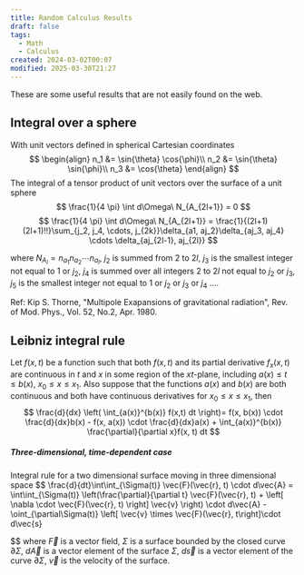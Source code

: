 ```yaml
---
title: Random Calculus Results
draft: false
tags:
  - Math
  - Calculus
created: 2024-03-02T00:07
modified: 2025-03-30T21:27
---
```


These are some useful results that are not easily found on the web. 

## Integral over a sphere 

With unit vectors defined in spherical Cartesian coordinates
$$
\begin{align}
n_1 &= \sin{\theta} \cos{\phi}\\
n_2 &= \sin{\theta} \sin{\phi}\\
n_3 &= \cos{\theta} 
\end{align}
$$
The integral of a tensor product of unit vectors over the surface of a unit sphere
$$
\frac{1}{4 \pi} \int d\Omega\ N_{A_{2l+1}} = 0
$$
$$
\frac{1}{4 \pi} \int d\Omega\ N_{A_{2l+1}} = \frac{1}{(2l+1)(2l+1)!!}\sum_{j_2, j_4, \cdots, j_{2k}}\delta_{a1, aj_2}\delta_{aj_3, aj_4} \cdots \delta_{aj_{2l-1}, aj_{2l}}
$$

where $N_{A_l} = n_{a_1}n_{a_2} \cdots n_{a_l}$, $j_2$ is summed from $2$ to $2l$, $j_3$ is the smallest integer not equal to $1$ or $j_2$, $j_4$ is summed over all integers $2$ to $2l$ not equal to $j_2$ or $j_3$, $j_5$ is the smallest integer not equal to 1 or $j_2$ or $j_3$ or $j_4$ ....

Ref: Kip S. Thorne, "Multipole Exapansions of gravitational radiation", Rev. of Mod. Phys., Vol. 52, No.2, Apr. 1980.

## Leibniz integral rule

Let $f(x, t)$ be a function such that both $f(x, t)$ and its partial derivative $f_x(x,t)$ are continuous in $t$ and $x$ in some region of the $xt$-plane, including $a(x) \leq t \leq b(x)$, $x_0 \leq x \leq x_1$. Also suppose that the functions $a(x)$ and $b(x)$ are both continuous and both have continuous derivatives for $x_0 \leq x \leq x_1$, then
$$
\frac{d}{dx} \left( \int_{a(x)}^{b(x)} f(x,t) dt \right)= f(x, b(x)) \cdot \frac{d}{dx}b(x) - f(x, a(x)) \cdot \frac{d}{dx}a(x) + \int_{a(x)}^{b(x)} \frac{\partial}{\partial x}f(x, t) dt
$$
##### Three-dimensional, time-dependent case
Integral rule for a two dimensional surface moving in three dimensional space
$$
\frac{d}{dt}\int\int_{\Sigma(t)} \vec{F}(\vec{r}, t) \cdot d\vec{A} = \int\int_{\Sigma(t)} \left(\frac{\partial}{\partial t} \vec{F}(\vec{r}, t) + \left[ \nabla \cdot \vec{F}(\vec{r}, t) \right] \vec{v} \right) \cdot d\vec{A} - \oint_{\partial\Sigma(t)} \left[ \vec{v} \times \vec{F}(\vec{r}, t\right]\cdot d\vec{s}

$$
where $\vec{F}$ is a vector field, $\Sigma$ is a surface bounded by the closed curve $\partial \Sigma$, $d\vec{A}$ is a vector element of the surface $\Sigma$, $d\vec{s}$ is a vector element of the curve $\partial \Sigma$, $\vec{v}$ is the velocity of the surface.